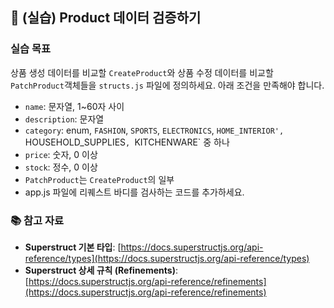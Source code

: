 ## 🌱 (실습) Product 데이터 검증하기

### 실습 목표

상품 생성 데이터를 비교할 `CreateProduct`와 상품 수정 데이터를 비교할 `PatchProduct`객체들을 `structs.js` 파일에 정의하세요. 아래 조건을 만족해야 합니다.

- `name`: 문자열, 1~60자 사이
- `description`: 문자열
- `category`: enum, `FASHION`, `SPORTS`, `ELECTRONICS`, `HOME_INTERIOR', `HOUSEHOLD_SUPPLIES`, `KITCHENWARE` 중 하나
- `price`: 숫자, 0 이상
- `stock`: 정수, 0 이상
- `PatchProduct`는 `CreateProduct`의 일부
- app.js 파일에 리퀘스트 바디를 검사하는 코드를 추가하세요.

### 📚 참고 자료

- **Superstruct 기본 타입**: [https://docs.superstructjs.org/api-reference/types](https://docs.superstructjs.org/api-reference/types)
- **Superstruct 상세 규칙 (Refinements)**: [https://docs.superstructjs.org/api-reference/refinements](https://docs.superstructjs.org/api-reference/refinements)
